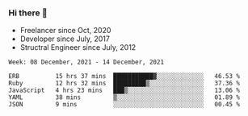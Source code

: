 ### Hi there 👋

- Freelancer since Oct, 2020
- Developer since July, 2017
- Structral Engineer since July, 2012

<!--START_SECTION:waka-->
```text
Week: 08 December, 2021 - 14 December, 2021

ERB          15 hrs 37 mins  ███████████▓░░░░░░░░░░░░░   46.53 % 
Ruby         12 hrs 32 mins  █████████▒░░░░░░░░░░░░░░░   37.36 % 
JavaScript   4 hrs 23 mins   ███▒░░░░░░░░░░░░░░░░░░░░░   13.06 % 
YAML         38 mins         ▒░░░░░░░░░░░░░░░░░░░░░░░░   01.89 % 
JSON         9 mins          ░░░░░░░░░░░░░░░░░░░░░░░░░   00.45 % 
```
<!--END_SECTION:waka-->

